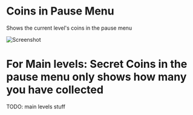 # Coins in Pause Menu

Shows the current level's coins in the pause menu

![Screenshot](weebify.coins_in_pause_menu/ss.png)

# For Main levels: Secret Coins in the pause menu only shows how many you have collected

TODO: main levels stuff